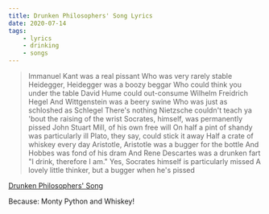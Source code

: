 ```yaml
---
title: Drunken Philosophers' Song Lyrics
date: 2020-07-14
tags:
    - lyrics
    - drinking
    - songs
---
```



> Immanuel Kant was a real pissant
> Who was very rarely stable
> Heidegger, Heidegger was a boozy beggar
> Who could think you under the table
> David Hume could out-consume
> Wilhelm Freidrich Hegel
> And Wittgenstein was a beery swine
> Who was just as schloshed as Schlegel
> There's nothing Nietzsche couldn't teach ya
> 'bout the raising of the wrist
> Socrates, himself, was permanently pissed
> John Stuart Mill, of his own free will
> On half a pint of shandy was particularly ill
> Plato, they say, could stick it away
> Half a crate of whiskey every day
> Aristotle, Aristotle was a bugger for the bottle
> And Hobbes was fond of his dram
> And Rene Descartes was a drunken fart
> "I drink, therefore I am."
> Yes, Socrates himself is particularly missed
> A lovely little thinker, but a bugger when he's pissed



[Drunken Philosophers' Song](https://www.youtube.com/watch?v=l9SqQNgDrgg)

Because: Monty Python and Whiskey!

